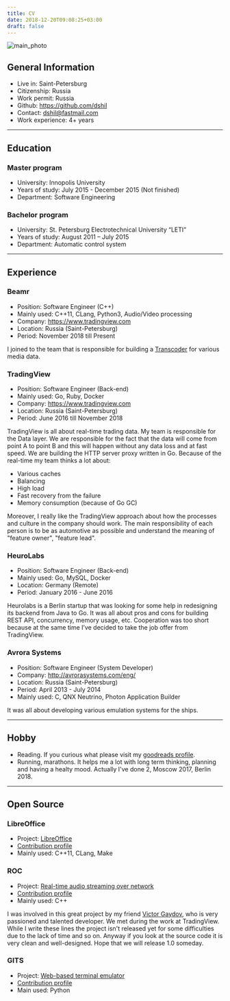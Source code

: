 ```yaml
---
title: CV
date: 2018-12-20T09:08:25+03:00
draft: false
---
```


![main_photo](/cv/main_photo.png)

## General Information

* Live in: Saint-Petersburg
* Citizenship: Russia
* Work permit: Russia
* Github: https://github.com/dshil
* Contact: dshil@fastmail.com
* Work experience: 4+ years

----

## Education

### Master program

* University: Innopolis University
* Years of study: July 2015 - December 2015 (Not finished)
* Department: Software Engineering

### Bachelor program

* University: St. Petersburg Electrotechnical University “LETI”
* Years of study: August 2011 – July 2015
* Department: Automatic control system

----

## Experience

### Beamr

* Position: Software Engineer (C++)
* Mainly used: C++11, CLang, Python3, Audio/Video processing
* Company: https://www.tradingview.com
* Location: Russia (Saint-Petersburg)
* Period: November 2018 till Present

I joined to the team that is responsible for building a [Transcoder](https://beamr.com/transcoder-vod-streaming-media-processing-framework)
for various media data.

### TradingView

* Position: Software Engineer (Back-end)
* Mainly used: Go, Ruby, Docker
* Company: https://www.tradingview.com
* Location: Russia (Saint-Petersburg)
* Period: June 2016 till November 2018

TradingView is all about real-time trading data. My team is responsible for
the Data layer. We are responsible for the fact that the data will come from
point A to point B and this will happen without any data loss and at fast
speed. We are building the HTTP server proxy written in Go. Because of the
real-time my team thinks a lot about:

* Various caches
* Balancing
* High load
* Fast recovery from the failure
* Memory consumption (because of Go GC)

Moreover, I really like the TradingView approach about how the processes and
culture in the company should work. The main responsibility of each person is
to be as automotive as possible and understand the meaning of "feature owner",
"feature lead".

### HeuroLabs

* Position: Software Engineer (Back-end)
* Mainly used: Go, MySQL, Docker
* Location: Germany (Remote)
* Period: January 2016 - June 2016

Heurolabs is a Berlin startup that was looking for some help in redesigning
its backend from Java to Go. It was all about pros and cons for building
REST API, concurrency, memory usage, etc. Cooperation was too short because
at the same time I’ve decided to take the job offer from TradingView.

### Avrora Systems

* Position: Software Engineer (System Developer)
* Company: http://avrorasystems.com/eng/
* Location: Russia (Saint-Petersburg)
* Period: April 2013 - July 2014
* Mainly used: C, QNX Neutrino, Photon Application Builder

It was all about developing various emulation systems for the ships.

----

## Hobby

* Reading. If you curious what please visit my [goodreads
  profile](https://www.goodreads.com/user/show/55330158-dmitriy-shil).
* Running, marathons. It helps me a lot with long term thinking, planning and
  having a healty mood. Actually I've done 2, Moscow 2017, Berlin 2018.

----

## Open Source

### LibreOffice

* Project: [LibreOffice](https://www.libreoffice.org/)
* [Contribution
  profile](https://gerrit.libreoffice.org/#/q/dshil%2540fastmail.com)
* Mainly used: C++11, CLang, Make

### ROC

* Project: [Real-time audio streaming over network](https://github.com/roc-project/roc)
* [Contribution
  profile](https://github.com/roc-project/roc/commits?author=dshil)
* Mainly used: C++

I was involved in this great project by my friend [Victor Gaydov](https://gavv.github.io/about/), who is
very passioned and talented developer. We met during the work at TradingView.
While I write these lines the project isn't released yet for some difficulties
due to the lack of time and so on. Anyway if you look at the source code it is
very clean and well-designed. Hope that we will release 1.0 someday.

### GITS

* Project: [Web-based terminal emulator](https://github.com/tolstoyevsky/gits)
* [Contribution profile](https://github.com/tolstoyevsky/gits/commits?author=dshil)
* Main used: Python
